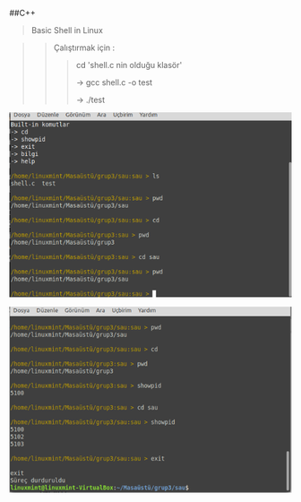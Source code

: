 
##C++

> Basic Shell in Linux


>> Çalıştırmak için   : 
>> 
>>>  cd    'shell.c nin olduğu klasör'
>>> 
>>>   -> gcc  shell.c -o test
>>> 
>>>   -> ./test 



![alt text](https://github.com/rabiaabdioglu/Odevler/blob/main/IsletimSistemleri/1.png)



![alt text](https://github.com/rabiaabdioglu/Odevler/blob/main/IsletimSistemleri/3.png)

